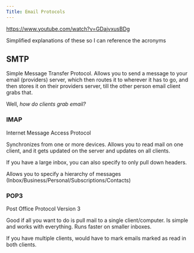 ```yaml
---
Title: Email Protocols
---
```


<https://www.youtube.com/watch?v=GDajvxusBDg>

Simplified explanations of these so I can reference the acronyms

## SMTP

Simple Message Transfer Protocol. Allows you to send a message to your email (providers) server, which then routes it to wherever it has to go, and then stores it on their providers server, till the other person email client grabs that.

Well, *how do clients grab email?*

### IMAP

Internet Message Access Protocol

Synchronizes from one or more devices. Allows you to read mail on one client, and it gets updated on the server and updates on all clients.

If you have a large inbox, you can also specify to only pull down headers.

Allows you to specify a hierarchy of messages (Inbox/Business/Personal/Subscriptions/Contacts)

### POP3

Post Office Protocol Version 3

Good if all you want to do is pull mail to a single client/computer. Is simple and works with everything. Runs faster on smaller inboxes.

If you have multiple clients, would have to mark emails marked as read in both clients.
